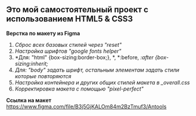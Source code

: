 ## Это мой самостоятельный проект с использованием HTML5 & CSS3

**Верстка по макету из Figma**

1. *Сброс всех базовых стилей через "reset"*
2. *Настройка шрифтов "google fonts helper"*
3. *Для: "html" {box-sizing:border-box;}, *, *:before, *:after {box-sizing:inherit;*
4. *Для: "body" задать шрифт, остальным элементам задать стили которые повторяются*
5. *Настройка контейнера и других общих стилей макета в _overall.css*
6. *Корректировка макета с помощью "pixel-perfect"*

**Ссылка на макет**
https://www.figma.com/file/B3j5GjKALOm84m2BzTmuf3/Antools

